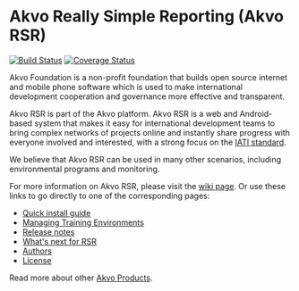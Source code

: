# Akvo Really Simple Reporting (Akvo RSR)

[![Build Status](https://akvo.semaphoreci.com/badges/akvo-rsr/branches/master.svg?style=shields)](https://akvo.semaphoreci.com/projects/akvo-rsr)
[![Coverage Status](https://coveralls.io/repos/github/akvo/akvo-rsr/badge.svg?branch=master)](https://coveralls.io/github/akvo/akvo-rsr?branch=master)

Akvo Foundation is a non-profit foundation that builds open source internet and mobile phone software which is used to make international development cooperation and governance more effective and transparent.

Akvo RSR is part of the Akvo platform. Akvo RSR is a web and Android-based system that makes it easy for international development teams to bring complex networks of projects online and instantly share progress with everyone involved and interested, with a strong focus on the [IATI standard](http://iatistandard.org).

We believe that Akvo RSR can be used in many other scenarios, including environmental programs and monitoring.

For more information on Akvo RSR, please visit the [wiki page](https://github.com/akvo/akvo-rsr/wiki). Or use these links to go directly to one of the corresponding pages:
* [Quick install guide](README.dev.md)
* [Managing Training Environments](ci/training-envs/README.md)
* [Release notes](https://github.com/akvo/akvo-rsr/releases)
* [What's next for RSR](https://github.com/akvo/akvo-rsr/wiki/What's-next-for-RSR)
* [Authors](https://github.com/akvo/akvo-rsr/wiki/Authors)
* [License](https://github.com/akvo/akvo-rsr/wiki/License)

Read more about other [Akvo Products](http://akvo.org/products/).
